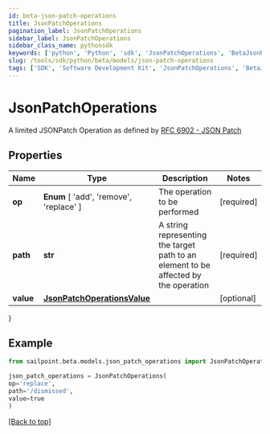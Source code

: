 ```yaml
---
id: beta-json-patch-operations
title: JsonPatchOperations
pagination_label: JsonPatchOperations
sidebar_label: JsonPatchOperations
sidebar_class_name: pythonsdk
keywords: ['python', 'Python', 'sdk', 'JsonPatchOperations', 'BetaJsonPatchOperations'] 
slug: /tools/sdk/python/beta/models/json-patch-operations
tags: ['SDK', 'Software Development Kit', 'JsonPatchOperations', 'BetaJsonPatchOperations']
---
```


# JsonPatchOperations

A limited JSONPatch Operation as defined by [RFC 6902 - JSON Patch](https://tools.ietf.org/html/rfc6902)

## Properties

Name | Type | Description | Notes
------------ | ------------- | ------------- | -------------
**op** |  **Enum** [  'add',    'remove',    'replace' ] | The operation to be performed | [required]
**path** | **str** | A string representing the target path to an element to be affected by the operation | [required]
**value** | [**JsonPatchOperationsValue**](json-patch-operations-value) |  | [optional] 
}

## Example

```python
from sailpoint.beta.models.json_patch_operations import JsonPatchOperations

json_patch_operations = JsonPatchOperations(
op='replace',
path='/dismissed',
value=true
)

```
[[Back to top]](#) 

